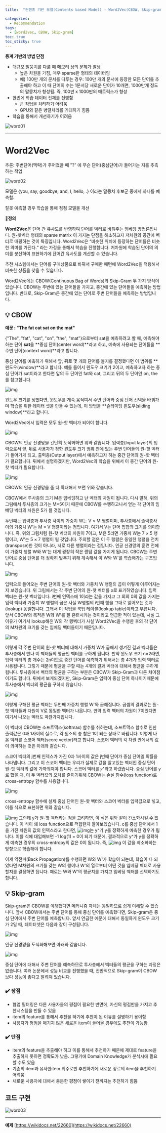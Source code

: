 ```yaml
---
title:  "컨텐츠 기반 모델(Contents based Model) - Word2Vec(CBOW, Skip-gram)"

categories:
  - Recommendation
tags:
  - [word2vec, CBOW, Skip-gram]
toc: true
toc_sticky: true
---
```


**통계 기반의 방법 단점**

- 대규모 말뭉치를 다룰 때 메모리 상의 문제가 발생
  - 높은 차원을 가짐, 매우 sparse한 형태의 데이터임
  - 예) 100만 개의 문서를 다루는 경우: 100만 개의 문서에 등장한 모든 단어를 추출해야 하고 이 때 단어의 수는 1문서당 새로운 단어가 10개면, 1000만개 정도의 말뭉치가 형성됨. 즉, 100만 x 1000만의 매트릭스가 형성
- 한번에 학습 데이터 전체를 진행함
  - 큰 작업을 처리하기 어려움
  - GPU와 같은 병렬처리를 기대하기 힘듬
- 학습을 통해서 개선하기가 어려움

![word01](../../img/word2vec/word01.png)

---

# Word2Vec

추론: 주변단어(맥락)가 주어졌을 때 "?” 에 무슨 단어(중심단어)가 들어가는 지를 추측하는 작업

![word02](../../img/word2vec/word02.png)

모델은 {you, say, goodbye, and, I, hello, .} 이라는 말뭉치 후보군 중에서 하나를 예측함.

잘못 예측할 경우 학습을 통해 점점 모델을 개선



📔**정의**

**Word2Vec**은 단어 간 유사도를 반영하여 단어를 벡터로 바꿔주는 임베딩 방법론입니다. 원-핫벡터 형태의 sparse matrix 이 가지는 단점을 해소하고자 저차원의 공간에 벡터로 매핑하는 것이 특징입니다. Word2Vec은 “비슷한 위치에 등장하는 단어들은 비슷한 의미를 가진다.“ 라는 가정을 통해서 학습을 진행합니다. 저차원에 학습된 단어의 의미를 분산하여 표현하기에 단어간 유사도를 계산할 수 있습니다.

추천 시스템에서는 단어를 구매상품으로 바꿔서 구매한 패턴에 Word2Vec을 적용해서 비슷한 상품을 찾을 수 있습니다.

Word2Vec에는 CBOW(Continuous Bag of Words)와 Skip-Gram 두 가지 방식이 있습니다. CBOW는 주변에 있는 단어들을 가지고, 중간에 있는 단어들을 예측하는 방법입니다. 반대로, Skip-Gram은 중간에 있는 단어로 주변 단어들을 예측하는 방법입니다.

## 💡 CBOW

**예문 : "The fat cat sat on the mat"**

 {"The", "fat", "cat", "on", "the", "mat"}으로부터 sat을 예측하려고 할 때, 예측해야하는 단어 **sat**을 **중심 단어(center word)**라고 하고, 예측에 사용되는 단어들을 **주변 단어(context word)**라고 합니다.

중심 단어를 예측하기 위해서 앞, 뒤로 몇 개의 단어를 볼지를 결정했다면 이 범위를 **윈도우(window)**라고 합니다. 예를 들어서 윈도우 크기가 2이고, 예측하고자 하는 중심 단어가 sat이라고 한다면 앞의 두 단어인 fat와 cat, 그리고 뒤의 두 단어인 on, the를 참고합니다.

![img](https://wikidocs.net/images/page/22660/%EB%8B%A8%EC%96%B4.PNG)

윈도우 크기를 정했다면, 윈도우를 계속 움직여서 주변 단어와 중심 단어 선택을 바꿔가며 학습을 위한 데이터 셋을 만들 수 있는데, 이 방법을 **슬라이딩 윈도우(sliding window)**라고 합니다.

Word2Vec에서 입력은 모두 원-핫 벡터가 되어야 합니다.

![img](https://wikidocs.net/images/page/22660/word2vec_renew_1.PNG)

CBOW의 인공 신경망을 간단히 도식화하면 위와 같습니다. 입력층(Input layer)의 입력으로서 앞, 뒤로 사용자가 정한 윈도우 크기 범위 안에 있는 주변 단어들의 원-핫 벡터가 들어가게 되고, 출력층(Output layer)에서 예측하고자 하는 중간 단어의 원-핫 벡터가 필요합니다. 뒤에서 설명하겠지만, Word2Vec의 학습을 위해서 이 중간 단어의 원-핫 벡터가 필요합니다.

![img](https://wikidocs.net/images/page/22660/word2vec_renew_2.PNG)

CBOW의 인공 신경망을 좀 더 확대해서 보면 위와 같습니다.

CBOW에서 투사층의 크기 M은 임베딩하고 난 벡터의 차원이 됩니다. 다시 말해, 위의 그림에서 투사층의 크기는 M=5이기 때문에 CBOW를 수행하고나서 얻는 각 단어의 임베딩 벡터의 차원은 5가 될 것입니다.

두번째는 입력층과 투사층 사이의 가중치 W는 V × M 행렬이며, 투사층에서 출력층사이의 가중치 W'는 M × V 행렬이라는 점입니다. 여기서 V는 단어 집합의 크기를 의미합니다. 즉, 위의 그림처럼 원-핫 벡터의 차원이 7이고, M은 5라면 가중치 W는 7 × 5 행렬이고, W'는 5 × 7 행렬이 될 것입니다. 주의할 점은 이 두 행렬은 동일한 행렬을 전치(transpose)한 것이 아니라, 서로 다른 행렬이라는 점입니다. 인공 신경망의 훈련 전에 이 가중치 행렬 W와 W'는 대게 굉장히 작은 랜덤 값을 가지게 됩니다. CBOW는 주변 단어로 중심 단어를 더 정확히 맞추기 위해 계속해서 이 W와 W'를 학습해가는 구조입니다.

![img](https://wikidocs.net/images/page/22660/word2vec_renew_3.PNG)

입력으로 들어오는 주변 단어의 원-핫 벡터와 가중치 W 행렬의 곱이 어떻게 이루어지는지 보겠습니다. 위 그림에서는 각 주변 단어의 원-핫 벡터를 x로 표기하였습니다. 입력 벡터는 원-핫 벡터입니다. i번째 인덱스에 1이라는 값을 가지고 그 외의 0의 값을 가지는 입력 벡터와 가중치 W 행렬의 곱은 사실 W행렬의 i번째 행을 그대로 읽어오는 것과(lookup) 동일합니다. 그래서 이 작업을 룩업 테이블(lookup table)이라고 부릅니다. 앞서 CBOW의 목적은 W와 W'를 잘 훈련시키는 것이라고 언급한 적이 있는데, 사실 그 이유가 여기서 lookup해온 W의 각 행벡터가 사실 Word2Vec을 수행한 후의 각 단어의 M차원의 크기를 갖는 임베딩 벡터들이기 때문입니다.

![img](https://wikidocs.net/images/page/22660/word2vec_renew_4.PNG)

이렇게 각 주변 단어의 원-핫 벡터에 대해서 가중치 W가 곱해서 생겨진 결과 벡터들은 투사층에서 만나 이 벡터들의 평균인 벡터를 구하게 됩니다. 만약 윈도우 크기 n=2라면, 입력 벡터의 총 개수는 2n이므로 중간 단어를 예측하기 위해서는 총 4개가 입력 벡터로 사용됩니다. 그렇기 때문에 평균을 구할 때는 4개의 결과 벡터에 대해서 평균을 구하게 됩니다. 투사층에서 벡터의 평균을 구하는 부분은 CBOW가 Skip-Gram과 다른 차이점이기도 합니다. 뒤에서 보게되겠지만, Skip-Gram은 입력이 중심 단어 하나이기때문에 투사층에서 벡터의 평균을 구하지 않습니다.

![img](https://wikidocs.net/images/page/22660/word2vec_renew_5.PNG)

이렇게 구해진 평균 벡터는 두번째 가중치 행렬 W'와 곱해집니다. 곱셈의 결과로는 원-핫 벡터들과 차원이 V로 동일한 벡터가 나옵니다. 만약 입력 벡터의 차원이 7이었다면 여기서 나오는 벡터도 마찬가지입니다.

이 벡터에 CBOW는 소프트맥스(softmax) 함수를 취하는데, 소프트맥스 함수로 인한 출력값은 0과 1사이의 실수로, 각 원소의 총 합은 1이 되는 상태로 바뀝니다. 이렇게 나온 벡터를 스코어 벡터(score vector)라고 합니다. 스코어 벡터의 각 차원 안에서의 값이 의미하는 것은 아래와 같습니다.

스코어 벡터의 j번째 인덱스가 가진 0과 1사이의 값은 j번째 단어가 중심 단어일 확률을 나타냅니다. 그리고 이 스코어 벡터는 우리가 실제로 값을 알고있는 벡터인 중심 단어 원-핫 벡터의 값에 가까워져야 합니다. 스코어 벡터를 𝑦^라고 하겠습니다. 중심 단어를 y로 했을 때, 이 두 벡터값의 오차를 줄이기위해 CBOW는 손실 함수(loss function)로 cross-entropy 함수를 사용합니다.

![img](https://wikidocs.net/images/page/22660/crossentrophy.PNG)

cross-entropy 함수에 실제 중심 단어인 원-핫 벡터와 스코어 벡터를 입력값으로 넣고, 이를 식으로 표현하면 위와 같습니다.

![img](https://wikidocs.net/images/page/22660/crossentrophy2.PNG)
그런데 y가 원-핫 벡터라는 점을 고려하면, 이 식은 위와 같이 간소화시킬 수 있습니다. 이 식이 왜 loss function으로 적합한지 알아보겠습니다. c를 중심 단어에서 1을 가진 차원의 값의 인덱스라고 한다면, ![img](https://wikidocs.net/images/page/22660/best.PNG)는 y^가 y를 정확하게 예측한 경우가 됩니다. 이를 식에 대입해보면 -1 log(1) = 0이 되기 때문에, 결과적으로 y^가 y를 정확하게 예측한 경우의 cross-entropy의 값은 0이 됩니다. 즉, ![img](https://wikidocs.net/images/page/22660/crossentrophy.PNG) 이 값을 최소화하는 방향으로 학습해야 합니다.

이제 역전파(Back Propagation)를 수행하면 W와 W'가 학습이 되는데, 학습이 다 되었다면 M차원의 크기를 갖는 W의 행이나 W'의 열로부터 어떤 것을 임베딩 벡터로 사용할지를 결정하면 됩니다. 때로는 W와 W'의 평균치를 가지고 임베딩 벡터를 선택하기도 합니다.

## 💡 **Skip-gram**

Skip-gram은 CBOW를 이해했다면 메커니즘 자체는 동일하므로 쉽게 이해할 수 있습니다. 앞서 CBOW에서는 주변 단어를 통해 중심 단어를 예측했다면, Skip-gram은 중심 단어에서 주변 단어를 예측합니다. 앞서 언급한 예문에 대해서 동일하게 윈도우 크기가 2일 때, 데이터셋은 다음과 같이 구성됩니다.

![img](https://wikidocs.net/images/page/22660/skipgram_dataset.PNG)

인공 신경망을 도식화해보면 아래와 같습니다.

![img](https://wikidocs.net/images/page/22660/word2vec_renew_6.PNG)

중심 단어에 대해서 주변 단어를 예측하므로 투사층에서 벡터들의 평균을 구하는 과정은 없습니다. 여러 논문에서 성능 비교를 진행했을 때, 전반적으로 Skip-gram이 CBOW보다 성능이 좋다고 알려져 있습니다.

### ✔️ 장점

- 협업 필터링은 다른 사용자들의 평점이 필요한 반면에, 자신의 평점만을 가지고 추천시스템을 만들 수 있음
- item의 feature를 통해서 추천을 하기에 추천이 된 이유를 설명하기 용이함
- 사용자가 평점을 매기지 않은 새로운 item이 들어올 경우에도 추천이 가능함

### ✔️ 단점

- item의 feature을 추출해야 하고 이를 통해서 추천하기 때문에 제대로 feature을 추출하지 못하면 정확도가 낮음. 그렇기에 Domain Knowledge가 분석시에 필요할 수도 있음
- 기존의 item과 유사한item 위주로만 추천하기에 새로운 장르의 item을 추천하기 어려움
- 새로운 사용자에 대해서 충분한 평점이 쌓이기 전까지는 추천하기 힘듬



## 코드 구현

![word03](../../img/word2vec/word03.png)

---


**예제**
[https://wikidocs.net/22660](https://wikidocs.net/22660)
